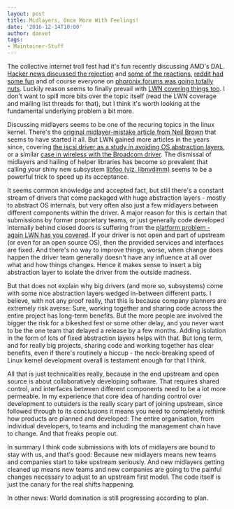 ```yaml
---
layout: post
title: Midlayers, Once More With Feelings!
date: '2016-12-14T10:00'
author: danvet
tags: 
- Maintainer-Stuff
---
```

The collective internet troll fest had it's fun recently discussing AMD's DAL.
[Hacker news discussed the
rejection](https://news.ycombinator.com/item?id=13136426) and [some of the
reactions](https://news.ycombinator.com/item?id=13142285), [reddit had some
fun](https://www.reddit.com/r/linux/comments/5hhnur/amd_responds_to_linux_kernel_maintainers/)
and of course everyone on [phoronix forums was going totally
nuts](https://www.phoronix.com/forums/forum/phoronix/general-discussion/916781-it-looks-like-amdgpu-dc-dal-will-not-be-accepted-in-the-linux-kernel).
Luckily reason seems to finally prevail with [LWN covering things
too](https://lwn.net/Articles/708891/). I don't want to spill more bits over the
topic itself (read the LWN coverage and mailing list threads for that), but I
think it's worth looking at the fundamental underlying problem a bit more.

<!--more-->

Discussing midlayers seems to be one of the recuring topics in the linux kernel.
There's the [original midlayer-mistake article from Neil
Brown](https://lwn.net/Articles/336262/) that seems to have started it all. But
LWN gained more articles in the years since, covering [the iscsi driver as a
study in avoiding OS abstraction layers](https://lwn.net/Articles/454716/), or a
similar [case in wireless with the Broadcom
driver](https://lwn.net/Articles/456762/). The dismissal of midlayers and
hailing of helper libraries has become so prevalent that calling your shiny new
subsystem [libfoo (viz. libnvdimm)](https://lwn.net/Articles/654071/) seems to
be a powerful trick to speed up its acceptance.

It seems common knowledge and accepted fact, but still there's a constant stream
of drivers that come packaged with huge abstraction layers - mostly to abstract OS
internals, but very often also just a few midlayers between different components
within the driver. A major reason for this is certain that submissions by former
proprietary teams, or just generally code developed internally behind closed
doors is suffering from the [platform problem - again LWN has you
covered](https://lwn.net/Articles/443531/). If your driver is not open and part
of upstream (or even for an open source OS), then the provided services and
interfaces are fixed. And there's no way to improve things, worse, when change
does happen the driver team generally doesn't have any influence at all over
what and how things changes. Hence it makes sense to insert a big abstraction
layer to isolate the driver from the outside madness.

But that does not explain why big drivers (and more so, subsystems) come with
some nice abstraction layers wedged in-between different parts. I believe, with
not any proof really, that this is because company planners are extremely risk
averse: Sure, working together and sharing code across the entire project has
long-term benefits. But the more people are involved the bigger the risk for a
bikeshed fest or some other delay, and you never want to be the one team that
delayed a release by a few months. Adding isolation in the form of lots of fixed
abstraction layers helps with that. But long term, and for really big projects,
sharing code and working together has clear benefits, even if there's routinely
a hiccup - the neck-breaking speed of Linux kernel development overall is
testament enough for that I think.

All that is just technicalities really, because in the end upstream and open
source is about collaboratively developing software. That requires shared
control, and interfaces between different components need to be a lot more
permeable. In my experience that core idea of handing control over
development to outsiders is the really scary part of joining upstream, since
followed through to its conclusions it means you need to completely rethink how
products are planned and developed: The entire organisation, from individual
developers, to teams and including the management chain have to change. And that
freaks people out.

In summary I think code submissions with lots of midlayers are bound to stay
with us, and that's good: Because new midlayers means new teams and companies
start to take upstream seriously. And new midlayers getting cleaned up means new
teams and new companies are going to the painful changes necessary to adjust to an
upstream first model. The code itself is just the canary for the real shifts
happening.

In other news: World domination is still progressing according to plan.
